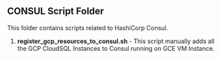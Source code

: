 ## CONSUL Script Folder

This folder contains scripts related to HashiCorp Consul.

1. **register_gcp_resources_to_consul.sh** - This script manually adds all the GCP CloudSQL Instances to Consul running on GCE VM Instance.
